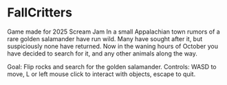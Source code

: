 # FallCritters
Game made for 2025 Scream Jam
In a small Appalachian town rumors of a rare golden salamander have run wild. 
Many have sought after it, but suspiciously none have returned. 
Now in the waning hours of October you have decided to search for it, and any other animals along the way.

Goal: Flip rocks and search for the golden salamander.
Controls: WASD to move, L or left mouse click to interact with objects, escape to quit.
